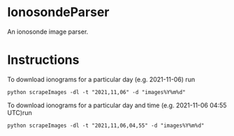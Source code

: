 # IonosondeParser

An ionosonde image parser.

# Instructions

To download ionograms for a particular day (e.g. 2021-11-06) run

```
python scrapeImages -dl -t "2021,11,06" -d "images%Y%m%d"
```

To download ionograms for a particular day and time (e.g. 2021-11-06 04:55 UTC)run
```
python scrapeImages -dl -t "2021,11,06,04,55" -d "images%Y%m%d"
```
